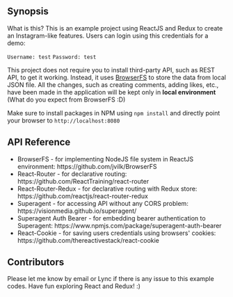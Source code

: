 ## Synopsis

What is this? This is an example project using ReactJS and Redux to create an Instagram-like features. Users can login using this credentials for a demo:

`Username: test`
`Password: test` 

This project does not require you to install third-party API, such as REST API, to get it working. Instead, it uses <a href="https://github.com/jvilk/BrowserFS">BrowserFS</a> to store the data from local JSON file.
All the changes, such as creating comments, adding likes, etc., have been made in the application will be kept only in <b>local environment</b> (What do you expect from BrowserFS :D)

Make sure to install packages in NPM using `npm install` and directly point your browser to `http://localhost:8080`


## API Reference

<ul>
    <li>
        BrowserFS - for implementing NodeJS file system in ReactJS environment: https://github.com/jvilk/BrowserFS
    </li>
    <li>
        React-Router - for declarative routing: https://github.com/ReactTraining/react-router
    </li>
    <li>
        React-Router-Redux - for declarative routing with Redux store: https://github.com/reactjs/react-router-redux
    </li>
    <li>
        Superagent - for accessing API without any CORS problem: https://visionmedia.github.io/superagent/
    </li>
    <li>
        Superagent Auth Bearer - for embedding bearer authentication to Superagent: https://www.npmjs.com/package/superagent-auth-bearer
    </li>
    <li>
        React-Cookie - for saving users credentials using browsers' cookies: https://github.com/thereactivestack/react-cookie
    </li>
</ul>

## Contributors

Please let me know by email or Lync if there is any issue to this example codes. Have fun exploring React and Redux! :)

